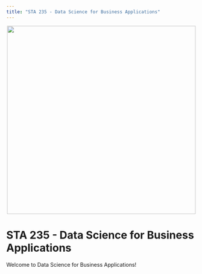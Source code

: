 ```yaml
---
title: "STA 235 - Data Science for Business Applications"
---
```


<p align="center">
<img src="/images/tidydata_5.jpg" width="500">
</p>

# STA 235 - Data Science for Business Applications

Welcome to Data Science for Business Applications!

